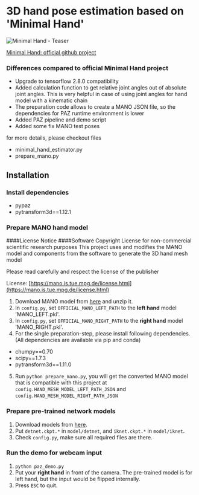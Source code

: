 # 3D hand pose estimation based on 'Minimal Hand'
![Minimal Hand - Teaser](https://github.com/CalciferZh/minimal-hand/blob/master/teaser.gif?raw=true)

[Minimal Hand: official github project](https://github.com/CalciferZh/minimal-hand)

### Differences compared to official Minimal Hand project

- Upgrade to tensorflow 2.8.0 compatibility
- Added calculation function to get relative joint angles out of absolute joint angles. This is very helpful in case of using joint angles for hand model with a kinematic chain
- The preparation code allows to create a MANO JSON file, so the dependencies for PAZ runtime environment is lower
- Added PAZ pipeline and demo script
- Added some fix MANO test poses

for more details, please checkout files
- minimal_hand_estimator.py
- prepare_mano.py

## Installation
### Install dependencies
- pypaz
- pytransform3d==1.12.1

### Prepare MANO hand model

####License Notice
####Software Copyright License for non-commercial scientific research purposes
This project uses and modifies the MANO model and components from the software to generate the 3D hand mesh model

Please read carefully and respect the license of the publisher

License: [https://mano.is.tue.mpg.de/license.html](https://mano.is.tue.mpg.de/license.html) 

1. Download MANO model from [here](https://mano.is.tue.mpg.de/) and unzip it.
2. In `config.py`, set `OFFICIAL_MANO_LEFT_PATH` to the **left hand** model 'MANO_LEFT.pkl'.
3. In `config.py`, set `OFFICIAL_MANO_RIGHT_PATH` to the **right hand** model 'MANO_RIGHT.pkl'.
4. For the single preparation-step, please install following dependencies. (All dependencies are available via pip and conda)

- chumpy==0.70
- scipy==1.7.3
- pytransform3d==1.11.0

5. Run `python prepare_mano.py`, you will get the converted MANO model that is compatible with this project at `config.HAND_MESH_MODEL_LEFT_PATH_JSON` and `config.HAND_MESH_MODEL_RIGHT_PATH_JSON`

### Prepare pre-trained network models
1. Download models from [here](https://github.com/CalciferZh/minimal-hand/releases/download/v1/cvpr_2020_hand_model_v1.zip).
1. Put `detnet.ckpt.*` in `model/detnet`, and `iknet.ckpt.*` in `model/iknet`.
1. Check `config.py`, make sure all required files are there.

### Run the demo for webcam input
1. `python paz_demo.py`
2. Put your **right hand** in front of the camera. The pre-trained model is for left hand, but the input would be flipped internally.
3. Press `ESC` to quit.